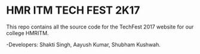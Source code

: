 # HMR ITM TECH FEST 2K17

This repo contains all the source code for the TechFest 2017 website for our college HMRITM.

-Developers:
Shakti Singh, 
Aayush Kumar,
Shubham Kushwah.
